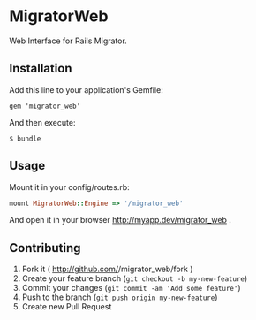 # MigratorWeb

Web Interface for Rails Migrator.

## Installation

Add this line to your application's Gemfile:

    gem 'migrator_web'

And then execute:

    $ bundle

## Usage

Mount it in your config/routes.rb:
```ruby
mount MigratorWeb::Engine => '/migrator_web'
```

And open it in your browser http://myapp.dev/migrator_web .

## Contributing

1. Fork it ( http://github.com/<my-github-username>/migrator_web/fork )
2. Create your feature branch (`git checkout -b my-new-feature`)
3. Commit your changes (`git commit -am 'Add some feature'`)
4. Push to the branch (`git push origin my-new-feature`)
5. Create new Pull Request
